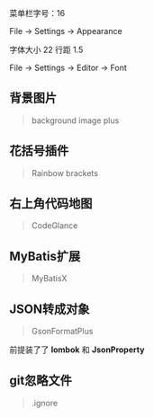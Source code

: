 菜单栏字号：16

File -> Settings -> Appearance

字体大小  22  行距 1.5

File -> Settings -> Editor -> Font

## 背景图片

> background image plus



## 花括号插件

>  Rainbow brackets



## 右上角代码地图

> CodeGlance



## MyBatis扩展

> MyBatisX



## JSON转成对象

> GsonFormatPlus

前提装了了 **lombok** 和 **JsonProperty**



## git忽略文件

> .ignore

